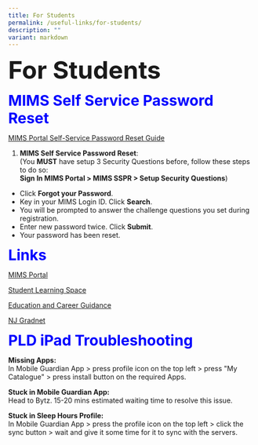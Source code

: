 ```yaml
---
title: For Students
permalink: /useful-links/for-students/
description: ""
variant: markdown
---
```

<b style="font-size:50px"> For Students </b>

<b style="color:blue;font-size:30px"> MIMS Self Service Password Reset </b>

<p><a href="/files/MIMS_Self_Service_Password_Reset_Service.pdf" rel="noopener noreferrer nofollow" target="_blank">MIMS Portal Self-Service Password Reset Guide</a></p>

1.  **MIMS Self Service Password Reset**:  
    (You&nbsp;**MUST**&nbsp;have setup 3 Security Questions before, follow these steps to do so:  
    **Sign In MIMS Portal &gt; MIMS SSPR &gt; Setup Security Questions**)

*   Click&nbsp;**Forgot your Password**.
*   Key in your MIMS Login ID.&nbsp;Click&nbsp;**Search**.
*   You will be prompted to answer the&nbsp;challenge questions you set during registration.
*   Enter new password twice.&nbsp;Click&nbsp;**Submit**.
*   Your password has been reset.

<b style="color:blue;font-size:30px"> Links </b>

<p><a href="https://idp.mims.moe.gov.sg/nidp/app/login" rel="noopener noreferrer nofollow" target="_blank">MIMS Portal</a></p>

<p><a href="http://learning.moe.edu.sg/" rel="noopener noreferrer nofollow" target="_blank">Student Learning Space</a></p>

<p><a href="https://go.gov.sg/ecgchat-njc" rel="noopener noreferrer nofollow" target="_blank">Education and Career Guidance</a></p>

<p><a href="https://www.njgradnet.com/" rel="noopener noreferrer nofollow" target="_blank">NJ Gradnet</a></p><p></p>

<b style="color:blue;font-size:30px"> PLD iPad Troubleshooting </b>

**Missing Apps:**  
In Mobile Guardian App &gt; press profile icon on the top left &gt; press "My Catalogue" &gt; press install button on the required Apps.

**Stuck in Mobile Guardian App:**  
Head to Bytz. 15-20 mins estimated waiting time to resolve this issue.

**Stuck in Sleep Hours Profile:**     
In Mobile Guardian App &gt; press the profile icon on the top left &gt; click the sync button &gt; wait and give it some time for it to sync with the servers.